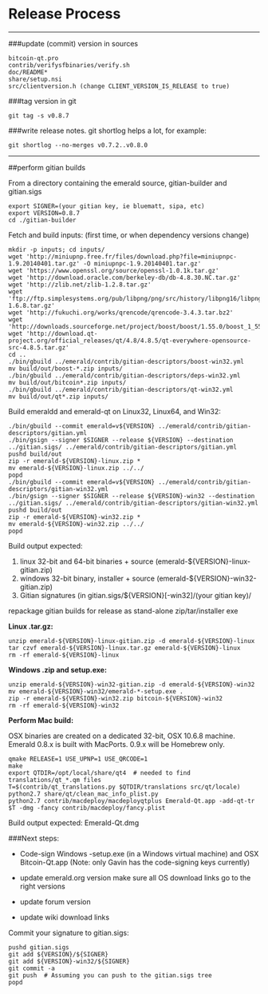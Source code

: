 Release Process
====================

* * *

###update (commit) version in sources


	bitcoin-qt.pro
	contrib/verifysfbinaries/verify.sh
	doc/README*
	share/setup.nsi
	src/clientversion.h (change CLIENT_VERSION_IS_RELEASE to true)

###tag version in git

	git tag -s v0.8.7

###write release notes. git shortlog helps a lot, for example:

	git shortlog --no-merges v0.7.2..v0.8.0

* * *

##perform gitian builds

 From a directory containing the emerald source, gitian-builder and gitian.sigs
  
	export SIGNER=(your gitian key, ie bluematt, sipa, etc)
	export VERSION=0.8.7
	cd ./gitian-builder

 Fetch and build inputs: (first time, or when dependency versions change)

	mkdir -p inputs; cd inputs/
	wget 'http://miniupnp.free.fr/files/download.php?file=miniupnpc-1.9.20140401.tar.gz' -O miniupnpc-1.9.20140401.tar.gz'
	wget 'https://www.openssl.org/source/openssl-1.0.1k.tar.gz'
	wget 'http://download.oracle.com/berkeley-db/db-4.8.30.NC.tar.gz'
	wget 'http://zlib.net/zlib-1.2.8.tar.gz'
	wget 'ftp://ftp.simplesystems.org/pub/libpng/png/src/history/libpng16/libpng-1.6.8.tar.gz'
	wget 'http://fukuchi.org/works/qrencode/qrencode-3.4.3.tar.bz2'
	wget 'http://downloads.sourceforge.net/project/boost/boost/1.55.0/boost_1_55_0.tar.bz2'
	wget 'http://download.qt-project.org/official_releases/qt/4.8/4.8.5/qt-everywhere-opensource-src-4.8.5.tar.gz'
	cd ..
	./bin/gbuild ../emerald/contrib/gitian-descriptors/boost-win32.yml
	mv build/out/boost-*.zip inputs/
	./bin/gbuild ../emerald/contrib/gitian-descriptors/deps-win32.yml
	mv build/out/bitcoin*.zip inputs/
	./bin/gbuild ../emerald/contrib/gitian-descriptors/qt-win32.yml
	mv build/out/qt*.zip inputs/

 Build emeraldd and emerald-qt on Linux32, Linux64, and Win32:
  
	./bin/gbuild --commit emerald=v${VERSION} ../emerald/contrib/gitian-descriptors/gitian.yml
	./bin/gsign --signer $SIGNER --release ${VERSION} --destination ../gitian.sigs/ ../emerald/contrib/gitian-descriptors/gitian.yml
	pushd build/out
	zip -r emerald-${VERSION}-linux.zip *
	mv emerald-${VERSION}-linux.zip ../../
	popd
	./bin/gbuild --commit emerald=v${VERSION} ../emerald/contrib/gitian-descriptors/gitian-win32.yml
	./bin/gsign --signer $SIGNER --release ${VERSION}-win32 --destination ../gitian.sigs/ ../emerald/contrib/gitian-descriptors/gitian-win32.yml
	pushd build/out
	zip -r emerald-${VERSION}-win32.zip *
	mv emerald-${VERSION}-win32.zip ../../
	popd

  Build output expected:

  1. linux 32-bit and 64-bit binaries + source (emerald-${VERSION}-linux-gitian.zip)
  2. windows 32-bit binary, installer + source (emerald-${VERSION}-win32-gitian.zip)
  3. Gitian signatures (in gitian.sigs/${VERSION}[-win32]/(your gitian key)/

repackage gitian builds for release as stand-alone zip/tar/installer exe

**Linux .tar.gz:**

	unzip emerald-${VERSION}-linux-gitian.zip -d emerald-${VERSION}-linux
	tar czvf emerald-${VERSION}-linux.tar.gz emerald-${VERSION}-linux
	rm -rf emerald-${VERSION}-linux

**Windows .zip and setup.exe:**

	unzip emerald-${VERSION}-win32-gitian.zip -d emerald-${VERSION}-win32
	mv emerald-${VERSION}-win32/emerald-*-setup.exe .
	zip -r emerald-${VERSION}-win32.zip bitcoin-${VERSION}-win32
	rm -rf emerald-${VERSION}-win32

**Perform Mac build:**

  OSX binaries are created on a dedicated 32-bit, OSX 10.6.8 machine.
  Emerald 0.8.x is built with MacPorts.  0.9.x will be Homebrew only.

	qmake RELEASE=1 USE_UPNP=1 USE_QRCODE=1
	make
	export QTDIR=/opt/local/share/qt4  # needed to find translations/qt_*.qm files
	T=$(contrib/qt_translations.py $QTDIR/translations src/qt/locale)
	python2.7 share/qt/clean_mac_info_plist.py
	python2.7 contrib/macdeploy/macdeployqtplus Emerald-Qt.app -add-qt-tr $T -dmg -fancy contrib/macdeploy/fancy.plist

 Build output expected: Emerald-Qt.dmg

###Next steps:

* Code-sign Windows -setup.exe (in a Windows virtual machine) and
  OSX Bitcoin-Qt.app (Note: only Gavin has the code-signing keys currently)

* update emerald.org version
  make sure all OS download links go to the right versions

* update forum version

* update wiki download links

Commit your signature to gitian.sigs:

	pushd gitian.sigs
	git add ${VERSION}/${SIGNER}
	git add ${VERSION}-win32/${SIGNER}
	git commit -a
	git push  # Assuming you can push to the gitian.sigs tree
	popd

